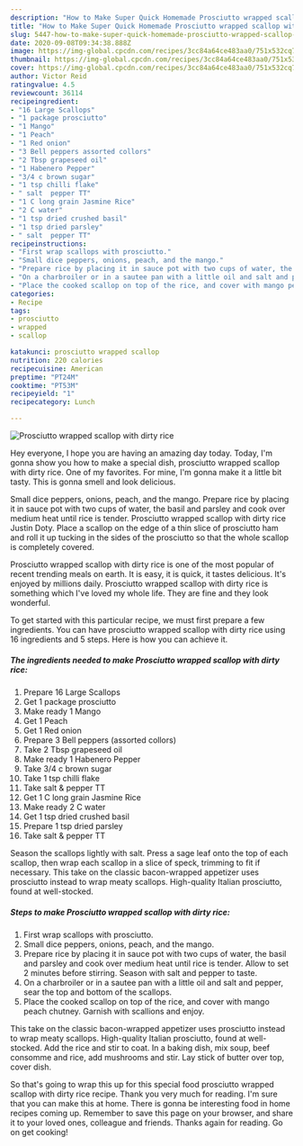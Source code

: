 ```yaml
---
description: "How to Make Super Quick Homemade Prosciutto wrapped scallop with dirty rice"
title: "How to Make Super Quick Homemade Prosciutto wrapped scallop with dirty rice"
slug: 5447-how-to-make-super-quick-homemade-prosciutto-wrapped-scallop-with-dirty-rice
date: 2020-09-08T09:34:38.888Z
image: https://img-global.cpcdn.com/recipes/3cc84a64ce483aa0/751x532cq70/prosciutto-wrapped-scallop-with-dirty-rice-recipe-main-photo.jpg
thumbnail: https://img-global.cpcdn.com/recipes/3cc84a64ce483aa0/751x532cq70/prosciutto-wrapped-scallop-with-dirty-rice-recipe-main-photo.jpg
cover: https://img-global.cpcdn.com/recipes/3cc84a64ce483aa0/751x532cq70/prosciutto-wrapped-scallop-with-dirty-rice-recipe-main-photo.jpg
author: Victor Reid
ratingvalue: 4.5
reviewcount: 36114
recipeingredient:
- "16 Large Scallops"
- "1 package prosciutto"
- "1 Mango"
- "1 Peach"
- "1 Red onion"
- "3 Bell peppers assorted collors"
- "2 Tbsp grapeseed oil"
- "1 Habenero Pepper"
- "3/4 c brown sugar"
- "1 tsp chilli flake"
- " salt  pepper TT"
- "1 C long grain Jasmine Rice"
- "2 C water"
- "1 tsp dried crushed basil"
- "1 tsp dried parsley"
- " salt  pepper TT"
recipeinstructions:
- "First wrap scallops with prosciutto."
- "Small dice peppers, onions, peach, and the mango."
- "Prepare rice by placing it in sauce pot with two cups of water, the basil and parsley and cook over medium heat until rice is tender. Allow to set 2 minutes before stirring. Season with salt and pepper to taste."
- "On a charbroiler or in a sautee pan with a little oil and salt and pepper, sear the top and bottom of the scallops."
- "Place the cooked scallop on top of the rice, and cover with mango peach chutney. Garnish with scallions and enjoy."
categories:
- Recipe
tags:
- prosciutto
- wrapped
- scallop

katakunci: prosciutto wrapped scallop 
nutrition: 220 calories
recipecuisine: American
preptime: "PT24M"
cooktime: "PT53M"
recipeyield: "1"
recipecategory: Lunch

---
```



![Prosciutto wrapped scallop with dirty rice](https://img-global.cpcdn.com/recipes/3cc84a64ce483aa0/751x532cq70/prosciutto-wrapped-scallop-with-dirty-rice-recipe-main-photo.jpg)

Hey everyone, I hope you are having an amazing day today. Today, I'm gonna show you how to make a special dish, prosciutto wrapped scallop with dirty rice. One of my favorites. For mine, I'm gonna make it a little bit tasty. This is gonna smell and look delicious.

Small dice peppers, onions, peach, and the mango. Prepare rice by placing it in sauce pot with two cups of water, the basil and parsley and cook over medium heat until rice is tender. Prosciutto wrapped scallop with dirty rice Justin Doty. Place a scallop on the edge of a thin slice of prosciutto ham and roll it up tucking in the sides of the prosciutto so that the whole scallop is completely covered.

Prosciutto wrapped scallop with dirty rice is one of the most popular of recent trending meals on earth. It is easy, it is quick, it tastes delicious. It's enjoyed by millions daily. Prosciutto wrapped scallop with dirty rice is something which I've loved my whole life. They are fine and they look wonderful.


To get started with this particular recipe, we must first prepare a few ingredients. You can have prosciutto wrapped scallop with dirty rice using 16 ingredients and 5 steps. Here is how you can achieve it.

<!--inarticleads1-->

##### The ingredients needed to make Prosciutto wrapped scallop with dirty rice:

1. Prepare 16 Large Scallops
1. Get 1 package prosciutto
1. Make ready 1 Mango
1. Get 1 Peach
1. Get 1 Red onion
1. Prepare 3 Bell peppers (assorted collors)
1. Take 2 Tbsp grapeseed oil
1. Make ready 1 Habenero Pepper
1. Take 3/4 c brown sugar
1. Take 1 tsp chilli flake
1. Take  salt &amp; pepper TT
1. Get 1 C long grain Jasmine Rice
1. Make ready 2 C water
1. Get 1 tsp dried crushed basil
1. Prepare 1 tsp dried parsley
1. Take  salt &amp; pepper TT


Season the scallops lightly with salt. Press a sage leaf onto the top of each scallop, then wrap each scallop in a slice of speck, trimming to fit if necessary. This take on the classic bacon-wrapped appetizer uses prosciutto instead to wrap meaty scallops. High-quality Italian prosciutto, found at well-stocked. 

<!--inarticleads2-->

##### Steps to make Prosciutto wrapped scallop with dirty rice:

1. First wrap scallops with prosciutto.
1. Small dice peppers, onions, peach, and the mango.
1. Prepare rice by placing it in sauce pot with two cups of water, the basil and parsley and cook over medium heat until rice is tender. Allow to set 2 minutes before stirring. Season with salt and pepper to taste.
1. On a charbroiler or in a sautee pan with a little oil and salt and pepper, sear the top and bottom of the scallops.
1. Place the cooked scallop on top of the rice, and cover with mango peach chutney. Garnish with scallions and enjoy.


This take on the classic bacon-wrapped appetizer uses prosciutto instead to wrap meaty scallops. High-quality Italian prosciutto, found at well-stocked. Add the rice and stir to coat. In a baking dish, mix soup, beef consomme and rice, add mushrooms and stir. Lay stick of butter over top, cover dish. 

So that's going to wrap this up for this special food prosciutto wrapped scallop with dirty rice recipe. Thank you very much for reading. I'm sure that you can make this at home. There is gonna be interesting food in home recipes coming up. Remember to save this page on your browser, and share it to your loved ones, colleague and friends. Thanks again for reading. Go on get cooking!
